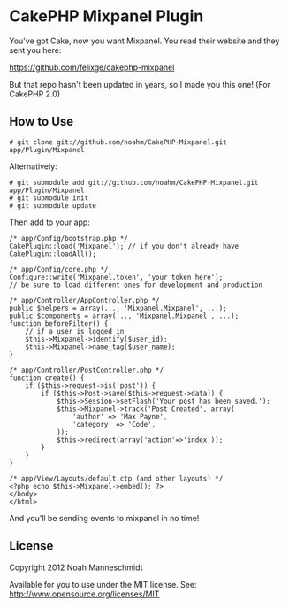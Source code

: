 CakePHP Mixpanel Plugin
=======================

You've got Cake, now you want Mixpanel. You read their website and they sent you here:

https://github.com/felixge/cakephp-mixpanel

But that repo hasn't been updated in years, so I made you this one! (For CakePHP 2.0)

How to Use
----------

    # git clone git://github.com/noahm/CakePHP-Mixpanel.git app/Plugin/Mixpanel

Alternatively:

    # git submodule add git://github.com/noahm/CakePHP-Mixpanel.git app/Plugin/Mixpanel
    # git submodule init
    # git submodule update

Then add to your app:

    /* app/Config/bootstrap.php */
    CakePlugin::load('Mixpanel'); // if you don't already have CakePlugin::loadAll();

    /* app/Config/core.php */
    Configure::write('Mixpanel.token', 'your token here');
    // be sure to load different ones for development and production

    /* app/Controller/AppController.php */
    public $helpers = array(..., 'Mixpanel.Mixpanel', ...);
    public $components = array(..., 'Mixpanel.Mixpanel', ...);
    function beforeFilter() {
        // if a user is logged in
        $this->Mixpanel->identify($user_id);
        $this->Mixpanel->name_tag($user_name);
    }

    /* app/Controller/PostController.php */
    function create() {
        if ($this->request->is('post')) {
            if ($this->Post->save($this->request->data)) {
                $this->Session->setFlash('Your post has been saved.');
                $this->Mixpanel->track('Post Created', array(
                    'author' => 'Max Payne',
                    'category' => 'Code',
                ));
                $this->redirect(array('action'=>'index'));
            }
        }
    }

    /* app/View/Layouts/default.ctp (and other layouts) */
    <?php echo $this->Mixpanel->embed(); ?>
    </body>
    </html>

And you'll be sending events to mixpanel in no time!

License
-------

Copyright 2012  Noah Manneschmidt

Available for you to use under the MIT license. See: http://www.opensource.org/licenses/MIT